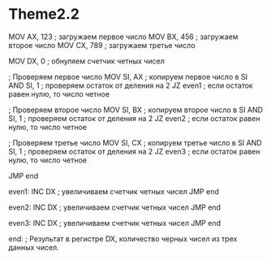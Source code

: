 # Theme2.2
MOV AX, 123 ; загружаем первое число
MOV BX, 456 ; загружаем второе число
MOV CX, 789 ; загружаем третье число

MOV DX, 0 ; обнуляем счетчик четных чисел

; Проверяем первое число
MOV SI, AX ; копируем первое число в SI
AND SI, 1 ; проверяем остаток от деления на 2
JZ even1 ; если остаток равен нулю, то число четное

; Проверяем второе число
MOV SI, BX ; копируем второе число в SI
AND SI, 1 ; проверяем остаток от деления на 2
JZ even2 ; если остаток равен нулю, то число четное

; Проверяем третье число
MOV SI, CX ; копируем третье число в SI
AND SI, 1 ; проверяем остаток от деления на 2
JZ even3 ; если остаток равен нулю, то число четное

JMP end

even1:
INC DX ; увеличиваем счетчик четных чисел
JMP end

even2:
INC DX ; увеличиваем счетчик четных чисел
JMP end

even3:
INC DX ; увеличиваем счетчик четных чисел
JMP end

end:
; Результат в регистре DX, количество черных чисел из трех данных чисел.
